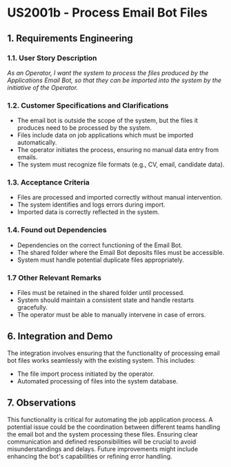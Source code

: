 # US2001b - Process Email Bot Files

## 1. Requirements Engineering

### 1.1. User Story Description

_As an Operator, I want the system to process the files produced by the Applications Email Bot, so that they can be imported into the system by the initiative of the Operator._

### 1.2. Customer Specifications and Clarifications

- The email bot is outside the scope of the system, but the files it produces need to be processed by the system.
- Files include data on job applications which must be imported automatically.
- The operator initiates the process, ensuring no manual data entry from emails.
- The system must recognize file formats (e.g., CV, email, candidate data).

### 1.3. Acceptance Criteria

- Files are processed and imported correctly without manual intervention.
- The system identifies and logs errors during import.
- Imported data is correctly reflected in the system.

### 1.4. Found out Dependencies

- Dependencies on the correct functioning of the Email Bot.
- The shared folder where the Email Bot deposits files must be accessible.
- System must handle potential duplicate files appropriately.

### 1.7 Other Relevant Remarks

- Files must be retained in the shared folder until processed.
- System should maintain a consistent state and handle restarts gracefully.
- The operator must be able to manually intervene in case of errors.

## 6. Integration and Demo

The integration involves ensuring that the functionality of processing email bot files works seamlessly with the existing system. This includes:

- The file import process initiated by the operator.
- Automated processing of files into the system database.

## 7. Observations

This functionality is critical for automating the job application process. A potential issue could be the coordination between different teams handling the email bot and the system processing these files. Ensuring clear communication and defined responsibilities will be crucial to avoid misunderstandings and delays. Future improvements might include enhancing the bot's capabilities or refining error handling.